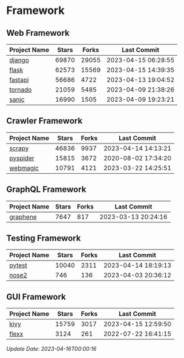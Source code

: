 # Framework

## Web Framework
| Project Name | Stars | Forks | Last Commit |
| ------------ | ----- | ----- | ----------- |
| [django](https://github.com/django/django) | 69870 | 29055 | 2023-04-15 06:28:55 |
| [flask](https://github.com/pallets/flask) | 62573 | 15569 | 2023-04-15 14:39:35 |
| [fastapi](https://github.com/tiangolo/fastapi) | 56686 | 4722 | 2023-04-13 19:04:52 |
| [tornado](https://github.com/tornadoweb/tornado) | 21059 | 5485 | 2023-04-09 21:38:26 |
| [sanic](https://github.com/sanic-org/sanic) | 16990 | 1505 | 2023-04-09 19:23:21 |

## Crawler Framework
| Project Name | Stars | Forks | Last Commit |
| ------------ | ----- | ----- | ----------- |
| [scrapy](https://github.com/scrapy/scrapy) | 46836 | 9937 | 2023-04-14 14:13:21 |
| [pyspider](https://github.com/binux/pyspider) | 15815 | 3672 | 2020-08-02 17:34:20 |
| [webmagic](https://github.com/code4craft/webmagic) | 10791 | 4121 | 2023-03-22 14:25:51 |

## GraphQL Framework
| Project Name | Stars | Forks | Last Commit |
| ------------ | ----- | ----- | ----------- |
| [graphene](https://github.com/graphql-python/graphene) | 7647 | 817 | 2023-03-13 20:24:16 |

## Testing Framework
| Project Name | Stars | Forks | Last Commit |
| ------------ | ----- | ----- | ----------- |
| [pytest](https://github.com/pytest-dev/pytest) | 10040 | 2311 | 2023-04-14 18:19:13 |
| [nose2](https://github.com/nose-devs/nose2) | 746 | 136 | 2023-04-03 20:36:12 |

## GUI Framework
| Project Name | Stars | Forks | Last Commit |
| ------------ | ----- | ----- | ----------- |
| [kivy](https://github.com/kivy/kivy) | 15759 | 3017 | 2023-04-15 12:59:50 |
| [flexx](https://github.com/flexxui/flexx) | 3124 | 261 | 2022-07-22 16:41:15 |

*Update Date: 2023-04-16T00:00:16*